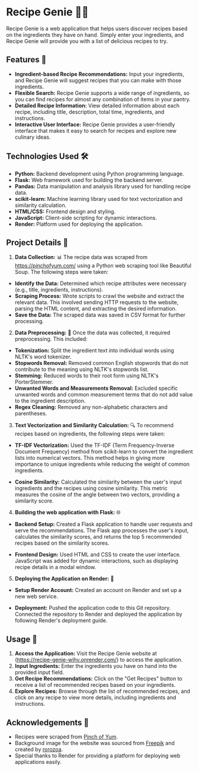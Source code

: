 # Recipe Genie 🍲✨

Recipe Genie is a web application that helps users discover recipes based on the ingredients they have on hand. Simply enter your ingredients, and Recipe Genie will provide you with a list of delicious recipes to try.

## Features 🌟

- **Ingredient-based Recipe Recommendations:** Input your ingredients, and Recipe Genie will suggest recipes that you can make with those ingredients.
- **Flexible Search:** Recipe Genie supports a wide range of ingredients, so you can find recipes for almost any combination of items in your pantry.
- **Detailed Recipe Information:** View detailed information about each recipe, including title, description, total time, ingredients, and instructions.
- **Interactive User Interface:** Recipe Genie provides a user-friendly interface that makes it easy to search for recipes and explore new culinary ideas.

## Technologies Used 🛠️

- **Python:** Backend development using Python programming language.
- **Flask:** Web framework used for building the backend server.
- **Pandas:** Data manipulation and analysis library used for handling recipe data.
- **scikit-learn:** Machine learning library used for text vectorization and similarity calculation.
- **HTML/CSS:** Frontend design and styling.
- **JavaScript:** Client-side scripting for dynamic interactions.
- **Render:** Platform used for deploying the application.

## Project Details 📝

1. **Data Collection:** 📊
The recipe data was scraped from https://pinchofyum.com/ using a Python web scraping tool like Beautiful Soup. The following steps were taken:

- **Identify the Data:** Determined which recipe attributes were necessary (e.g., title, ingredients, instructions).
- **Scraping Process:** Wrote scripts to crawl the website and extract the relevant data. This involved sending HTTP requests to the website, parsing the HTML content, and extracting the desired information.
- **Save the Data:** The scraped data was saved in CSV format for further processing.

2. **Data Preprocessing:** 🍅
Once the data was collected, it required preprocessing. This included:

- **Tokenization:** Split the ingredient text into individual words using NLTK's word tokenizer.
- **Stopwords Removal:** Removed common English stopwords that do not contribute to the meaning using NLTK's stopwords list.
- **Stemming:** Reduced words to their root form using NLTK's PorterStemmer.
- **Unwanted Words and Measurements Removal:** Excluded specific unwanted words and common measurement terms that do not add value to the ingredient description.
- **Regex Cleaning:** Removed any non-alphabetic characters and parentheses.

3. **Text Vectorization and Similarity Calculation:** 🔍
To recommend recipes based on ingredients, the following steps were taken:

- **TF-IDF Vectorization:** Used the TF-IDF (Term Frequency-Inverse Document Frequency) method from scikit-learn to convert the ingredient lists into numerical vectors. This method helps in giving more importance to unique ingredients while reducing the weight of common ingredients.

- **Cosine Similarity:** Calculated the similarity between the user's input ingredients and the recipes using cosine similarity. This metric measures the cosine of the angle between two vectors, providing a similarity score.

4. **Building the web application with Flask:** 🌐
- **Backend Setup:** Created a Flask application to handle user requests and serve the recommendations. The Flask app processes the user's input, calculates the similarity scores, and returns the top 5 recommended recipes based on the similarity scores.

- **Frontend Design:** Used HTML and CSS to create the user interface. JavaScript was added for dynamic interactions, such as displaying recipe details in a modal window.

5. **Deploying the Application on Render:** 🚀
- **Setup Render Account:** Created an account on Render and set up a new web service.

- **Deployment:** Pushed the application code to this Git repository. Connected the repository to Render and deployed the application by following Render's deployment guide.


## Usage 🎉

1. **Access the Application:** Visit the Recipe Genie website at (https://recipe-genie-wihv.onrender.com/) to access the application.
2. **Input Ingredients:** Enter the ingredients you have on hand into the provided input field.
3. **Get Recipe Recommendations:** Click on the "Get Recipes" button to receive a list of recommended recipes based on your ingredients.
4. **Explore Recipes:** Browse through the list of recommended recipes, and click on any recipe to view more details, including ingredients and instructions.

## Acknowledgements 🙏

- Recipes were scraped from [Pinch of Yum](https://pinchofyum.com/).
- Background image for the website was sourced from [Freepik](https://www.freepik.com) and created by [rorozoa](https://www.freepik.com/free-photo/forkful-steaming-spaghetti-with-shiny-noodles-hint-tomato-sauce_135009355.htm#fromView=search&page=1&position=23&uuid=b2d1a2e0-1b78-438d-bb24-7d040d437f83).
- Special thanks to Render for providing a platform for deploying web applications easily.
